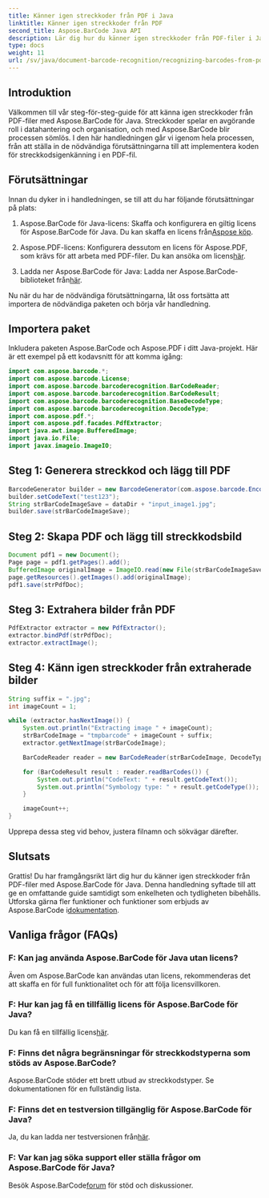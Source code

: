 ```yaml
---
title: Känner igen streckkoder från PDF i Java
linktitle: Känner igen streckkoder från PDF
second_title: Aspose.BarCode Java API
description: Lär dig hur du känner igen streckkoder från PDF-filer i Java med Aspose.BarCode. Steg-för-steg guide med kodexempel. Öka din datahanteringseffektivitet!
type: docs
weight: 11
url: /sv/java/document-barcode-recognition/recognizing-barcodes-from-pdf/
---
```


## Introduktion

Välkommen till vår steg-för-steg-guide för att känna igen streckkoder från PDF-filer med Aspose.BarCode för Java. Streckkoder spelar en avgörande roll i datahantering och organisation, och med Aspose.BarCode blir processen sömlös. I den här handledningen går vi igenom hela processen, från att ställa in de nödvändiga förutsättningarna till att implementera koden för streckkodsigenkänning i en PDF-fil.

## Förutsättningar

Innan du dyker in i handledningen, se till att du har följande förutsättningar på plats:

1.  Aspose.BarCode för Java-licens: Skaffa och konfigurera en giltig licens för Aspose.BarCode för Java. Du kan skaffa en licens från[Aspose köp](https://purchase.aspose.com/buy).

2.  Aspose.PDF-licens: Konfigurera dessutom en licens för Aspose.PDF, som krävs för att arbeta med PDF-filer. Du kan ansöka om licens[här](https://purchase.aspose.com/temporary-license/).

3.  Ladda ner Aspose.BarCode för Java: Ladda ner Aspose.BarCode-biblioteket från[här](https://releases.aspose.com/barcode/java/).

Nu när du har de nödvändiga förutsättningarna, låt oss fortsätta att importera de nödvändiga paketen och börja vår handledning.

## Importera paket

Inkludera paketen Aspose.BarCode och Aspose.PDF i ditt Java-projekt. Här är ett exempel på ett kodavsnitt för att komma igång:

```java
import com.aspose.barcode.*;
import com.aspose.barcode.License;
import com.aspose.barcode.barcoderecognition.BarCodeReader;
import com.aspose.barcode.barcoderecognition.BarCodeResult;
import com.aspose.barcode.barcoderecognition.BaseDecodeType;
import com.aspose.barcode.barcoderecognition.DecodeType;
import com.aspose.pdf.*;
import com.aspose.pdf.facades.PdfExtractor;
import java.awt.image.BufferedImage;
import java.io.File;
import javax.imageio.ImageIO;
```

## Steg 1: Generera streckkod och lägg till PDF

```java
BarcodeGenerator builder = new BarcodeGenerator(com.aspose.barcode.EncodeTypes.CODE_39_STANDARD);
builder.setCodeText("test123");
String strBarCodeImageSave = dataDir + "input_image1.jpg";
builder.save(strBarCodeImageSave);
```

## Steg 2: Skapa PDF och lägg till streckkodsbild

```java
Document pdf1 = new Document();
Page page = pdf1.getPages().add();
BufferedImage originalImage = ImageIO.read(new File(strBarCodeImageSave));
page.getResources().getImages().add(originalImage);
pdf1.save(strPdfDoc);
```

## Steg 3: Extrahera bilder från PDF

```java
PdfExtractor extractor = new PdfExtractor();
extractor.bindPdf(strPdfDoc);
extractor.extractImage();
```

## Steg 4: Känn igen streckkoder från extraherade bilder

```java
String suffix = ".jpg";
int imageCount = 1;

while (extractor.hasNextImage()) {
    System.out.println("Extracting image " + imageCount);
    strBarCodeImage = "tmpbarcode" + imageCount + suffix;
    extractor.getNextImage(strBarCodeImage);

    BarCodeReader reader = new BarCodeReader(strBarCodeImage, DecodeType.CODE_39_EXTENDED);

    for (BarCodeResult result : reader.readBarCodes()) {
        System.out.println("CodeText: " + result.getCodeText());
        System.out.println("Symbology type: " + result.getCodeType());
    }

    imageCount++;
}
```

Upprepa dessa steg vid behov, justera filnamn och sökvägar därefter.

## Slutsats

 Grattis! Du har framgångsrikt lärt dig hur du känner igen streckkoder från PDF-filer med Aspose.BarCode för Java. Denna handledning syftade till att ge en omfattande guide samtidigt som enkelheten och tydligheten bibehålls. Utforska gärna fler funktioner och funktioner som erbjuds av Aspose.BarCode i[dokumentation](https://reference.aspose.com/barcode/java/).

## Vanliga frågor (FAQs)

### F: Kan jag använda Aspose.BarCode för Java utan licens?
Även om Aspose.BarCode kan användas utan licens, rekommenderas det att skaffa en för full funktionalitet och för att följa licensvillkoren.

### F: Hur kan jag få en tillfällig licens för Aspose.BarCode för Java?
 Du kan få en tillfällig licens[här](https://purchase.aspose.com/temporary-license/).

### F: Finns det några begränsningar för streckkodstyperna som stöds av Aspose.BarCode?
Aspose.BarCode stöder ett brett utbud av streckkodstyper. Se dokumentationen för en fullständig lista.

### F: Finns det en testversion tillgänglig för Aspose.BarCode för Java?
 Ja, du kan ladda ner testversionen från[här](https://releases.aspose.com/).

### F: Var kan jag söka support eller ställa frågor om Aspose.BarCode för Java?
 Besök Aspose.BarCode[forum](https://forum.aspose.com/c/barcode/13) för stöd och diskussioner.
